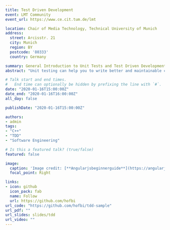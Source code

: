 ```yaml
---
title: Test Driven Development
event: LMT Community
event_url: https://www.ce.cit.tum.de/lmt

location: Chair of Media Technology, Technical University of Munich
address:
  street: Arcisstr. 21
  city: Munich
  region: BY
  postcode: '80333'
  country: Germany

summary: General Introduction to Unit Tests and Test Driven Development by the example of C++.
abstract: "Unit testing can help you to write better and maintainable code. Writing the tests first will enforce you to solve things simple."

# Talk start and end times.
#   End time can optionally be hidden by prefixing the line with `#`.
date: "2020-01-16T15:00:00Z"
date_end: "2020-01-16T16:00:00Z"
all_day: false

publishDate: "2020-01-16T15:00:00Z"

authors:
- admin
tags:
- "C++"
- "TDD"
- "Software Engineering"

# Is this a featured talk? (true/false)
featured: false

image:
  caption: 'Image credit: [**Angularjsbeginnerguide**](https://angularjsbeginnerguide.files.wordpress.com/2017/01/tdd.jpg)'
  focal_point: Right

links:
- icon: github
  icon_pack: fab
  name: Follow
  url: https://github.com/hofbi
url_code: "https://github.com/hofbi/tdd-sample"
url_pdf: ""
url_slides: slides/tdd
url_video: ""
---
```

